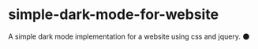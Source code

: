# simple-dark-mode-for-website
A simple dark mode implementation for a website using css and jquery. 🌑
